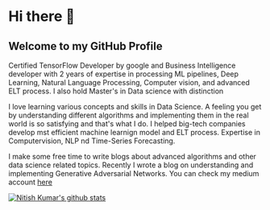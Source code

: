 # Hi there 👋
## Welcome to my GitHub Profile
Certified TensorFlow Developer by google and Business Intelligence developer with 2 years of expertise in processing ML pipelines, Deep Learning, Natural Language Processing, Computer vision, and advanced ELT process. I also hold Master's in Data science with distinction

  I love learning various concepts and skills in Data Science. A feeling you get by understanding different algorithms and implementing them in the real world is so satisfying and that's what I do. I helped big-tech companies develop mst efficient machine learnign model and ELT process. Expertise in Computervision, NLP nd Time-Series Forecasting.

I make some free time to write blogs about advanced algorithms and other data science related topics. Recently I wrote a blog on understanding and implementing Generative Adversarial Networks. You can check my medium account [here](https://nitishkumarpilla.medium.com/)

[![Nitish Kumar's github stats](https://github-readme-stats.vercel.app/api?username=nitish20899&count_private=true&show_icons=true)](https://github.com/nitish20899/github-readme-stats)

